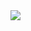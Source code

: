 <a href="https://github.com/89mpxf">
  <img align="left" src="https://github-readme-stats.vercel.app/api?username=89mpxf&show_icons=true&bg_color=9,fb743f,fc466b&title_color=ffffff&text_color=ffffff&icon_color=ffffff" />
</a>





